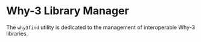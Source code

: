 # Why-3 Library Manager

The `why3find` utility is dedicated to the management of interoperable Why-3
libraries.
